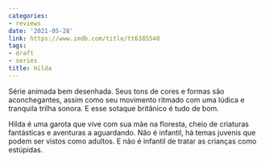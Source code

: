 ```yaml
---
categories:
- reviews
date: '2021-05-28'
link: https://www.imdb.com/title/tt6385540
tags:
- draft
- series
title: Hilda
---
```


Série animada bem desenhada. Seus tons de cores e formas são aconchegantes, assim como seu movimento ritmado com uma lúdica e tranquila trilha sonora. E esse sotaque britânico é tudo de bom.

Hilda é uma garota que vive com sua mãe na floresta, cheio de criaturas fantásticas e aventuras a aguardando. Não é infantil, há temas juvenis que podem ser vistos como adultos. E não é infantil de tratar as crianças como estúpidas.
